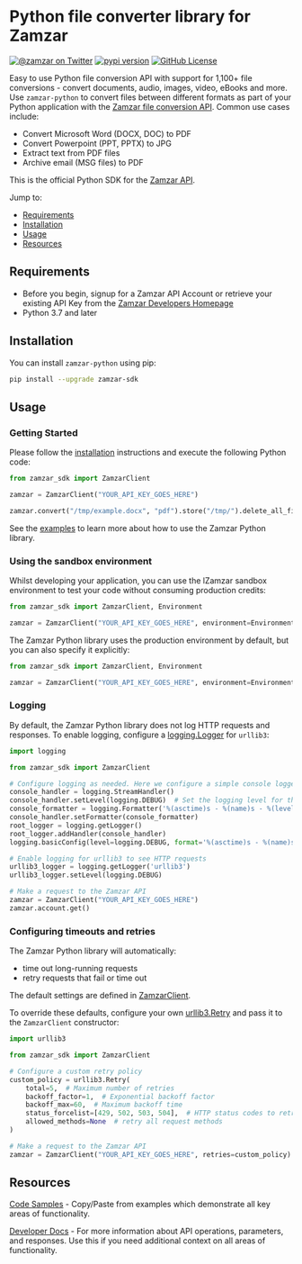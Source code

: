 # Python file converter library for Zamzar

[![@zamzar on Twitter](https://img.shields.io/badge/twitter-zamzar-blue)](https://twitter.com/zamzar)
[![pypi version](https://img.shields.io/pypi/v/zamzar-sdk.svg)](https://pypi.python.org/pypi/zamzar-sdk)
[![GitHub License](https://img.shields.io/github/license/zamzar/zamzar-python)](https://github.com/zamzar/zamzar-python/blob/main/LICENSE)

Easy to use Python file conversion API with support for 1,100+ file conversions - convert documents, audio, images,
video, eBooks and more. Use `zamzar-python` to convert files between different formats as part of your Python
application with the [Zamzar file conversion API](https://developers.zamzar.com). Common use cases include:

- Convert Microsoft Word (DOCX, DOC) to PDF
- Convert Powerpoint (PPT, PPTX) to JPG
- Extract text from PDF files
- Archive email (MSG files) to PDF

This is the official Python SDK for the [Zamzar API](https://developers.zamzar.com).

Jump to:

- [Requirements](#requirements)
- [Installation](#installation)
- [Usage](#usage)
- [Resources](#resources)

## Requirements

- Before you begin, signup for a Zamzar API Account or retrieve your existing API Key from
  the [Zamzar Developers Homepage](https://developers.zamzar.com/user)
- Python 3.7 and later

## Installation

You can install `zamzar-python` using pip:

```bash
pip install --upgrade zamzar-sdk
```

## Usage

### Getting Started

Please follow the [installation](#installation) instructions and execute the following Python code:

```python
from zamzar_sdk import ZamzarClient

zamzar = ZamzarClient("YOUR_API_KEY_GOES_HERE")

zamzar.convert("/tmp/example.docx", "pdf").store("/tmp/").delete_all_files()
```

See the [examples](https://github.com/zamzar/zamzar-python/tree/main/examples) to learn more
about how to use the Zamzar Python library.

### Using the sandbox environment

Whilst developing your application, you can use the lZamzar sandbox environment to test your code without consuming
production credits:

```python
from zamzar_sdk import ZamzarClient, Environment

zamzar = ZamzarClient("YOUR_API_KEY_GOES_HERE", environment=Environment.SANDBOX)
```

The Zamzar Python library uses the production environment by default, but you can also specify it explicitly:

```python
from zamzar_sdk import ZamzarClient, Environment

zamzar = ZamzarClient("YOUR_API_KEY_GOES_HERE", environment=Environment.PRODUCTION)
```

### Logging

By default, the Zamzar Python library does not log HTTP requests and responses. To enable logging, configure a
[logging.Logger](https://docs.python.org/3/library/logging.html#logging.Logger) for `urllib3`:

```python
import logging

from zamzar_sdk import ZamzarClient

# Configure logging as needed. Here we configure a simple console logger
console_handler = logging.StreamHandler()
console_handler.setLevel(logging.DEBUG)  # Set the logging level for the console handler
console_formatter = logging.Formatter('%(asctime)s - %(name)s - %(levelname)s - %(message)s')
console_handler.setFormatter(console_formatter)
root_logger = logging.getLogger()
root_logger.addHandler(console_handler)
logging.basicConfig(level=logging.DEBUG, format='%(asctime)s - %(name)s - %(levelname)s - %(message)s')

# Enable logging for urllib3 to see HTTP requests
urllib3_logger = logging.getLogger('urllib3')
urllib3_logger.setLevel(logging.DEBUG)

# Make a request to the Zamzar API
zamzar = ZamzarClient("YOUR_API_KEY_GOES_HERE")
zamzar.account.get()
```

### Configuring timeouts and retries

The Zamzar Python library will automatically:

* time out long-running requests
* retry requests that fail or time out

The default settings are defined
in [ZamzarClient](https://github.com/zamzar/zamzar-python/blob/main/zamzar/facade/zamzar_client.py).

To override these defaults, configure your
own [urllib3.Retry](https://urllib3.readthedocs.io/en/stable/reference/urllib3.util.html#urllib3.util.Retry) and pass it
to the `ZamzarClient` constructor:

```python
import urllib3

from zamzar_sdk import ZamzarClient

# Configure a custom retry policy
custom_policy = urllib3.Retry(
    total=5,  # Maximum number of retries
    backoff_factor=1,  # Exponential backoff factor
    backoff_max=60,  # Maximum backoff time
    status_forcelist=[429, 502, 503, 504],  # HTTP status codes to retry
    allowed_methods=None  # retry all request methods
)

# Make a request to the Zamzar API
zamzar = ZamzarClient("YOUR_API_KEY_GOES_HERE", retries=custom_policy)
```

## Resources

[Code Samples](https://github.com/zamzar/zamzar-python/tree/main/examples) - Copy/Paste from
examples which demonstrate all key areas of functionality.

[Developer Docs](https://developers.zamzar.com/docs) - For more information about API operations, parameters, and
responses. Use this if you need additional context on all areas of functionality.
